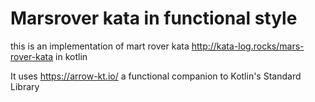 # Marsrover kata in functional style

this is an implementation of mart rover kata http://kata-log.rocks/mars-rover-kata in kotlin

It uses https://arrow-kt.io/ a functional companion to Kotlin's Standard Library